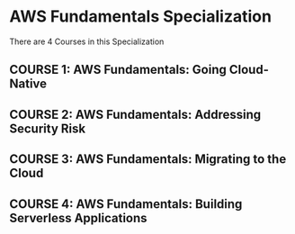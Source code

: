 # AWS Fundamentals Specialization
There are 4 Courses in this Specialization

## COURSE 1: AWS Fundamentals: Going Cloud-Native
## COURSE 2: AWS Fundamentals: Addressing Security Risk
## COURSE 3: AWS Fundamentals: Migrating to the Cloud
## COURSE 4: AWS Fundamentals: Building Serverless Applications
